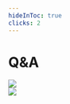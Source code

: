 ```yaml
---
hideInToc: true
clicks: 2
---
```

# Q&A

<div v-if="$slidev.nav.clicks === 1" class="flex justify-center">
  <img src="https://media.tenor.com/SZAg9y1FkDwAAAAC/pepo-the-frog-anime-girl.gif"/>
</div>

<div v-if="$slidev.nav.clicks === 2" class="flex justify-center">
  <img src="https://media.tenor.com/jS_IQxS3uo4AAAAd/asmr-im-out.gif"/>
</div>

